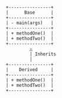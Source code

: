        +----------------+
       |      Base      |
       +----------------+
       | - main(args)   |
       +----------------+
       | + methodOne()  |
       | + methodTwo()  |
       +----------------+
                △
                | Inherits
                |
       +----------------+
       |    Derived     |
       +----------------+
       | + methodOne()  |
       | + methodTwo()  |
       +----------------+
